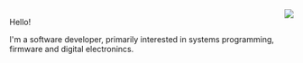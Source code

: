 <img src="https://github-readme-stats.vercel.app/api/top-langs/?username=nnarain&layout=compact" align="right">

Hello!

I'm a software developer, primarily interested in systems programming, firmware and digital electronincs.
